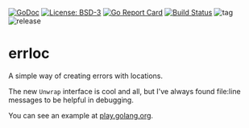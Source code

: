 [![GoDoc](https://godoc.org/github.com/henderjon/errloc?status.svg)](https://godoc.org/github.com/henderjon/errloc)
[![License: BSD-3](https://img.shields.io/badge/license-BSD--3-blue.svg)](https://img.shields.io/badge/license-BSD--3-blue.svg)
[![Go Report Card](https://goreportcard.com/badge/github.com/henderjon/errloc)](https://goreportcard.com/report/github.com/henderjon/errloc)
[![Build Status](https://travis-ci.org/henderjon/errloc.svg?branch=dev)](https://travis-ci.org/henderjon/errloc)
![tag](https://img.shields.io/github/tag/henderjon/errloc.svg)
![release](https://img.shields.io/github/release/henderjon/errloc.svg)

# errloc

A simple way of creating errors with locations.


The new `Unwrap` interface is cool and all, but I've always found file:line messages to be helpful in debugging.


You can see an example at [play.golang.org](https://play.golang.org/p/r2Bkx_r5-fj).
